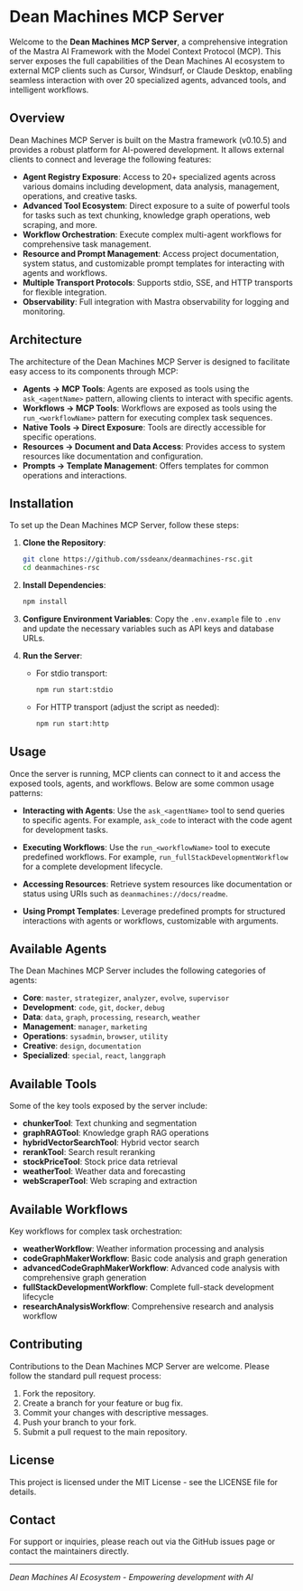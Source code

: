 # Dean Machines MCP Server

Welcome to the **Dean Machines MCP Server**, a comprehensive integration of the Mastra AI Framework with the Model Context Protocol (MCP). This server exposes the full capabilities of the Dean Machines AI ecosystem to external MCP clients such as Cursor, Windsurf, or Claude Desktop, enabling seamless interaction with over 20 specialized agents, advanced tools, and intelligent workflows.

## Overview

Dean Machines MCP Server is built on the Mastra framework (v0.10.5) and provides a robust platform for AI-powered development. It allows external clients to connect and leverage the following features:

- **Agent Registry Exposure**: Access to 20+ specialized agents across various domains including development, data analysis, management, operations, and creative tasks.
- **Advanced Tool Ecosystem**: Direct exposure to a suite of powerful tools for tasks such as text chunking, knowledge graph operations, web scraping, and more.
- **Workflow Orchestration**: Execute complex multi-agent workflows for comprehensive task management.
- **Resource and Prompt Management**: Access project documentation, system status, and customizable prompt templates for interacting with agents and workflows.
- **Multiple Transport Protocols**: Supports stdio, SSE, and HTTP transports for flexible integration.
- **Observability**: Full integration with Mastra observability for logging and monitoring.

## Architecture

The architecture of the Dean Machines MCP Server is designed to facilitate easy access to its components through MCP:

- **Agents → MCP Tools**: Agents are exposed as tools using the `ask_<agentName>` pattern, allowing clients to interact with specific agents.
- **Workflows → MCP Tools**: Workflows are exposed as tools using the `run_<workflowName>` pattern for executing complex task sequences.
- **Native Tools → Direct Exposure**: Tools are directly accessible for specific operations.
- **Resources → Document and Data Access**: Provides access to system resources like documentation and configuration.
- **Prompts → Template Management**: Offers templates for common operations and interactions.

## Installation

To set up the Dean Machines MCP Server, follow these steps:

1. **Clone the Repository**:

   ```bash
   git clone https://github.com/ssdeanx/deanmachines-rsc.git
   cd deanmachines-rsc
   ```

2. **Install Dependencies**:

   ```bash
   npm install
   ```

3. **Configure Environment Variables**:
   Copy the `.env.example` file to `.env` and update the necessary variables such as API keys and database URLs.

4. **Run the Server**:
   - For stdio transport:

     ```bash
     npm run start:stdio
     ```

   - For HTTP transport (adjust the script as needed):

     ```bash
     npm run start:http
     ```

## Usage

Once the server is running, MCP clients can connect to it and access the exposed tools, agents, and workflows. Below are some common usage patterns:

- **Interacting with Agents**:
  Use the `ask_<agentName>` tool to send queries to specific agents. For example, `ask_code` to interact with the code agent for development tasks.

- **Executing Workflows**:
  Use the `run_<workflowName>` tool to execute predefined workflows. For example, `run_fullStackDevelopmentWorkflow` for a complete development lifecycle.

- **Accessing Resources**:
  Retrieve system resources like documentation or status using URIs such as `deanmachines://docs/readme`.

- **Using Prompt Templates**:
  Leverage predefined prompts for structured interactions with agents or workflows, customizable with arguments.

## Available Agents

The Dean Machines MCP Server includes the following categories of agents:

- **Core**: `master`, `strategizer`, `analyzer`, `evolve`, `supervisor`
- **Development**: `code`, `git`, `docker`, `debug`
- **Data**: `data`, `graph`, `processing`, `research`, `weather`
- **Management**: `manager`, `marketing`
- **Operations**: `sysadmin`, `browser`, `utility`
- **Creative**: `design`, `documentation`
- **Specialized**: `special`, `react`, `langgraph`

## Available Tools

Some of the key tools exposed by the server include:

- **chunkerTool**: Text chunking and segmentation
- **graphRAGTool**: Knowledge graph RAG operations
- **hybridVectorSearchTool**: Hybrid vector search
- **rerankTool**: Search result reranking
- **stockPriceTool**: Stock price data retrieval
- **weatherTool**: Weather data and forecasting
- **webScraperTool**: Web scraping and extraction

## Available Workflows

Key workflows for complex task orchestration:

- **weatherWorkflow**: Weather information processing and analysis
- **codeGraphMakerWorkflow**: Basic code analysis and graph generation
- **advancedCodeGraphMakerWorkflow**: Advanced code analysis with comprehensive graph generation
- **fullStackDevelopmentWorkflow**: Complete full-stack development lifecycle
- **researchAnalysisWorkflow**: Comprehensive research and analysis workflow

## Contributing

Contributions to the Dean Machines MCP Server are welcome. Please follow the standard pull request process:

1. Fork the repository.
2. Create a branch for your feature or bug fix.
3. Commit your changes with descriptive messages.
4. Push your branch to your fork.
5. Submit a pull request to the main repository.

## License

This project is licensed under the MIT License - see the LICENSE file for details.

## Contact

For support or inquiries, please reach out via the GitHub issues page or contact the maintainers directly.

---

*Dean Machines AI Ecosystem - Empowering development with AI*
